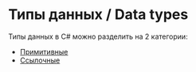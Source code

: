 # Типы данных / Data types

Типы данных в C# можно разделить на 2 категории:
- [Примитивные](primitive.md)
- [Ссылочные](reference.md)